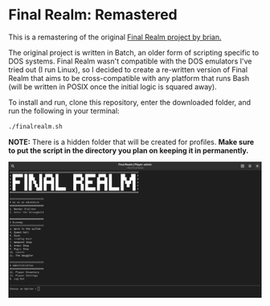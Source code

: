 # Final Realm: Remastered

This is a remastering of the original [Final Realm project by brian.](https://finalrealm.weebly.com/index.html)

The original project is written in Batch, an older form of scripting specific to DOS systems.
Final Realm wasn't compatible with the DOS emulators I've tried out (I run Linux), so I
decided to create a re-written version of Final Realm that aims to be cross-compatible with
any platform that runs Bash (will be written in POSIX once the initial logic is squared away).

To install and run, clone this repository, enter the downloaded folder, and run the following in your terminal:

```bash
./finalrealm.sh
```

**NOTE:** There is a hidden folder that will be created for profiles.
**Make sure to put the script in the directory you plan on keeping it in permanently.**

![Final Realm Game Menu](images/Game%20Menu.png)

